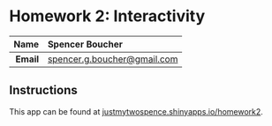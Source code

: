Homework 2: Interactivity
==============================

| **Name**  | Spencer Boucher |
|----------:|:-------------|
| **Email** | spencer.g.boucher@gmail.com |

## Instructions ##

This app can be found at [justmytwospence.shinyapps.io/homework2](https://justmytwospence.shinyapps.io/homework2).
